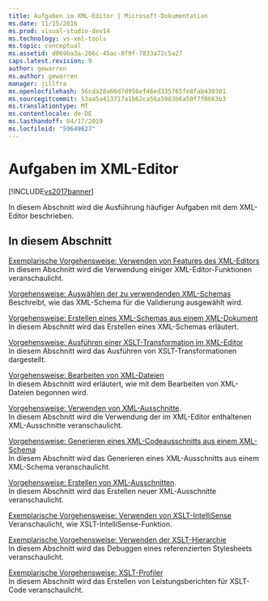 ```yaml
---
title: Aufgaben im XML-Editor | Microsoft-Dokumentation
ms.date: 11/15/2016
ms.prod: visual-studio-dev14
ms.technology: vs-xml-tools
ms.topic: conceptual
ms.assetid: d069ba3a-266c-45ac-8f9f-7833a72c5a27
caps.latest.revision: 9
author: gewarren
ms.author: gewarren
manager: jillfra
ms.openlocfilehash: 56cda28a66d7d956ef46ed335765fe8fab430301
ms.sourcegitcommit: 53aa5a413717a1b62ca56a5983b6a50f7f0663b3
ms.translationtype: MT
ms.contentlocale: de-DE
ms.lasthandoff: 04/17/2019
ms.locfileid: "59649627"
---
```

# <a name="xml-editor-tasks"></a>Aufgaben im XML-Editor
[!INCLUDE[vs2017banner](../includes/vs2017banner.md)]

In diesem Abschnitt wird die Ausführung häufiger Aufgaben mit dem XML-Editor beschrieben.  
  
## <a name="in-this-section"></a>In diesem Abschnitt  
 [Exemplarische Vorgehensweise: Verwenden von Features des XML-Editors](../xml-tools/walkthrough-using-xml-editor-features.md)  
 In diesem Abschnitt wird die Verwendung einiger XML-Editor-Funktionen veranschaulicht.  
  
 [Vorgehensweise: Auswählen der zu verwendenden XML-Schemas](../xml-tools/how-to-select-the-xml-schemas-to-use.md)  
 Beschreibt, wie das XML-Schema für die Validierung ausgewählt wird.  
  
 [Vorgehensweise: Erstellen eines XML-Schemas aus einem XML-Dokument](../xml-tools/how-to-create-an-xml-schema-from-an-xml-document.md)  
 In diesem Abschnitt wird das Erstellen eines XML-Schemas erläutert.  
  
 [Vorgehensweise: Ausführen einer XSLT-Transformation im XML-Editor](../xml-tools/how-to-execute-an-xslt-transformation-from-the-xml-editor.md)  
 In diesem Abschnitt wird das Ausführen von XSLT-Transformationen dargestellt.  
  
 [Vorgehensweise: Bearbeiten von XML-Dateien](../xml-tools/how-to-edit-xml-files.md)  
 In diesem Abschnitt wird erläutert, wie mit dem Bearbeiten von XML-Dateien begonnen wird.  
  
 [Vorgehensweise: Verwenden von XML-Ausschnitte](../xml-tools/how-to-use-xml-snippets.md).  
 In diesem Abschnitt wird die Verwendung der im XML-Editor enthaltenen XML-Ausschnitte veranschaulicht.  
  
 [Vorgehensweise: Generieren eines XML-Codeausschnitts aus einem XML-Schema](../xml-tools/how-to-generate-an-xml-snippet-from-an-xml-schema.md)  
 In diesem Abschnitt wird das Generieren eines XML-Ausschnitts aus einem XML-Schema veranschaulicht.  
  
 [Vorgehensweise: Erstellen von XML-Ausschnitten](../xml-tools/how-to-create-xml-snippets.md).  
 In diesem Abschnitt wird das Erstellen neuer XML-Ausschnitte veranschaulicht.  
  
 [Exemplarische Vorgehensweise: Verwenden von XSLT-IntelliSense](../xml-tools/walkthrough-using-xslt-intellisense.md)  
 Veranschaulicht, wie XSLT-IntelliSense-Funktion.  
  
 [Exemplarische Vorgehensweise: Verwenden der XSLT-Hierarchie](../xml-tools/walkthrough-using-xslt-hierarchy.md)  
 In diesem Abschnitt wird das Debuggen eines referenzierten Stylesheets veranschaulicht.  
  
 [Exemplarische Vorgehensweise: XSLT-Profiler](../xml-tools/walkthrough-xslt-profiler.md)  
 In diesem Abschnitt wird das Erstellen von Leistungsberichten für XSLT-Code veranschaulicht.
